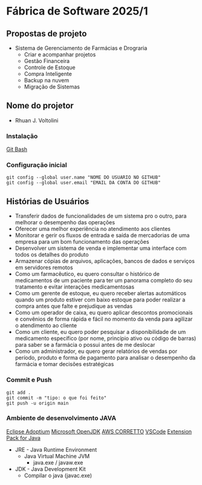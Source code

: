 # Fábrica de Software 2025/1

## Propostas de projeto

- Sistema de Gerenciamento de Farmácias e Drograria
  - Criar e acompanhar projetos
  - Gestão Financeira
  - Controle de Estoque
  - Compra Inteligente
  - Backup na nuvem
  - Migração de Sistemas


## Nome do projetor

  - Rhuan J. Voltolini

### Instalação
[Git Bash](https://git-scm.com/downloads)

### Configuração inicial

```
git config --global user.name "NOME DO USUARIO NO GITHUB"
git config --global user.email "EMAIL DA CONTA DO GITHUB"
```
## Histórias de Usuários
  - Transferir dados de funcionalidades de um sistema pro o outro, para melhorar o desempenho das operações
  - Oferecer uma melhor experiência no atendimento aos clientes
  - Monitorar e gerir os fluxos de entrada e saída de mercadorias de uma empresa para um bom funcionamento das operações
  - Desenvolver um sistema de venda e implementar uma interface com todos os detalhes do produto
  - Armazenar cópias de arquivos, aplicações, bancos de dados e serviços em servidores remotos
  - Como um farmacêutico, eu quero consultar o histórico de medicamentos de um paciente para ter um panorama completo do seu tratamento e evitar interações medicamentosas
  - Como um gerente de estoque, eu quero receber alertas automáticos quando um produto estiver com baixo estoque para poder realizar a compra antes que falte e prejudique as vendas
  - Como um operador de caixa, eu quero aplicar descontos promocionais e convênios de forma rápida e fácil no momento da venda para agilizar o atendimento ao cliente
  - Como um cliente, eu quero poder pesquisar a disponibilidade de um medicamento específico (por nome, princípio ativo ou código de barras) para saber se a farmácia o possui antes de me deslocar
  - Como um administrador, eu quero gerar relatórios de vendas por período, produto e forma de pagamento para analisar o desempenho da farmácia e tomar decisões estratégicas
### Commit e Push

```
git add .
git commit -m "tipo: o que foi feito"
git push -u origin main
```

### Ambiente de desenvolvimento JAVA
[Eclipse Adoptium](https://adoptium.net/)
[Microsoft OpenJDK](https://www.microsoft.com/openjdk)
[AWS CORRETTO](https://aws.amazon.com/pt/corretto/)
[VSCode](https://code.visualstudio.com/download)
[Extension Pack for Java](https://marketplace.visualstudio.com/items?itemName=vscjava.vscode-java-pack)


- JRE - Java Runtime Environment
   - Java Virtual Machine JVM 
     - java.exe / javaw.exe
- JDK - Java Development Kit
  - Compilar o java (javac.exe)


